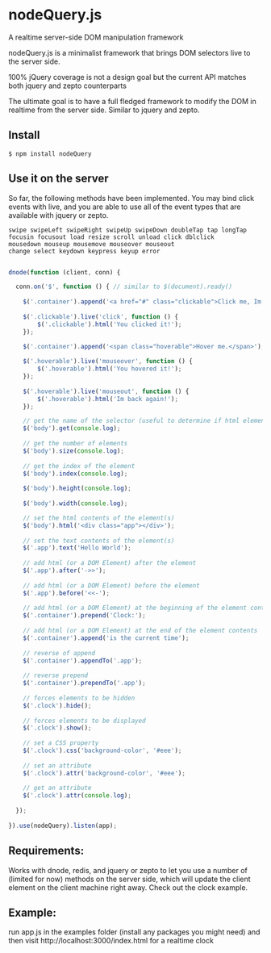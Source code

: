nodeQuery.js 
============
A realtime server-side DOM manipulation framework

nodeQuery.js is a minimalist framework that brings DOM selectors 
live to the server side.

100% jQuery coverage is not a design goal but the current API matches
both jquery and zepto counterparts

The ultimate goal is to have a full fledged framework to modify the DOM 
in realtime from the server side. Similar to jquery and zepto.

Install
-------

    $ npm install nodeQuery
    

Use it on the server
-----

So far, the following methods have been implemented.  You may bind click events with live, 
and you are able to use all of the event types that are available with jquery or zepto.

    swipe swipeLeft swipeRight swipeUp swipeDown doubleTap tap longTap
    focusin focusout load resize scroll unload click dblclick 
    mousedown mouseup mousemove mouseover mouseout 
    change select keydown keypress keyup error

```javascript

dnode(function (client, conn) {

  conn.on('$', function () { // similar to $(document).ready()
    
    $('.container').append('<a href="#" class="clickable">Click me, Im a binding.</a>');
    
    $('.clickable').live('click', function () {
        $('.clickable').html('You clicked it!');
    });

    $('.container').append('<span class="hoverable">Hover me.</span>');
    
    $('.hoverable').live('mouseover', function () {
        $('.hoverable').html('You hovered it!');
    });
    
    $('.hoverable').live('mouseout', function () {
        $('.hoverable').html('Im back again!');
    });

    // get the name of the selector (useful to determine if html element exists)
    $('body').get(console.log);
    
    // get the number of elements
    $('body').size(console.log);
    
    // get the index of the element
    $('body').index(console.log);
    
    $('body').height(console.log);
    
    $('body').width(console.log);

    // set the html contents of the element(s)
    $('body').html('<div class="app"></div>');
    
    // set the text contents of the element(s)
    $('.app').text('Hello World');
    
    // add html (or a DOM Element) after the element
    $('.app').after('->>');
    
    // add html (or a DOM Element) before the element
    $('.app').before('<<-');
    
    // add html (or a DOM Element) at the beginning of the element contents
    $('.container').prepend('Clock:');
    
    // add html (or a DOM Element) at the end of the element contents
    $('.container').append('is the current time');
    
    // reverse of append
    $('.container').appendTo('.app');
    
    // reverse prepend
    $('.container').prependTo('.app');
    
    // forces elements to be hidden
    $('.clock').hide();
    
    // forces elements to be displayed
    $('.clock').show();
     
    // set a CSS property
    $('.clock').css('background-color', '#eee');
    
    // set an attribute
    $('.clock').attr('background-color', '#eee');
    
    // get an attribute
    $('.clock').attr(console.log);
    
  });
    
}).use(nodeQuery).listen(app);

````
Requirements:
-------------

Works with dnode, redis, and jquery or zepto to let you use a number
of (limited for now) methods on the server side, which will update the client 
element on the client machine right away.  Check out the clock example.

Example:
--------
run app.js in the examples folder (install any packages you might need)
and then visit http://localhost:3000/index.html for a realtime clock
